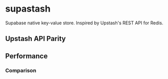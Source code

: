 # supastash
Supabase native key-value store.  Inspired by Upstash's REST API for Redis.


## Upstash API Parity




## Performance

### Comparison

